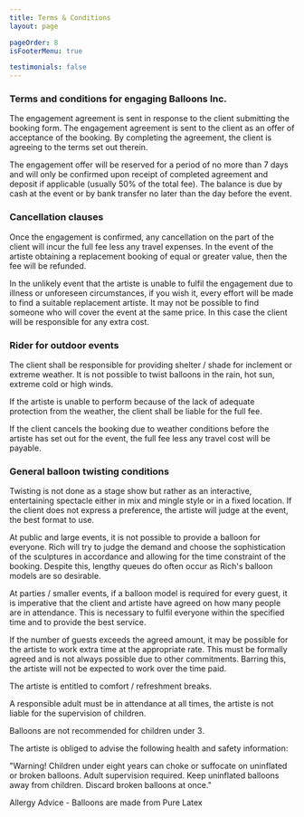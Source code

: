 ```yaml
---
title: Terms & Conditions
layout: page

pageOrder: 8
isFooterMenu: true

testimonials: false
---
```

### Terms and conditions for engaging Balloons Inc.

The engagement agreement is sent in response to the client submitting the booking form. The engagement agreement is sent to the client as an offer of acceptance of the booking.
By completing the agreement, the client is agreeing to the terms set out therein.

The engagement offer will be reserved for a period of no more than 7 days and will only be confirmed upon receipt of completed agreement and deposit if applicable (usually 50% of the total fee). The balance is due by cash at the event or by bank transfer no later than the day before the event.

### Cancellation clauses

Once the engagement is confirmed, any cancellation on the part of the client will incur the full fee less any travel expenses. In the event of the artiste obtaining a replacement booking of equal or greater value, then the fee will be refunded.

In the unlikely event that the artiste is unable to fulfil the engagement due to illness or unforeseen circumstances, if you wish it, every effort will be made to find a suitable replacement artiste. It may not be possible to find someone who will cover the event at the same price. In this case the client will be responsible for any extra cost.

### Rider for outdoor events

The client shall be responsible for providing shelter / shade for inclement or extreme weather. It is not possible to twist balloons in the rain, hot sun, extreme cold or high winds.

If the artiste is unable to perform because of the lack of adequate protection from the weather, the client shall be liable for the full fee.

If the client cancels the booking due to weather conditions before the artiste has set out for the event, the full fee less any travel cost will be payable.

### General balloon twisting conditions

Twisting is not done as a stage show but rather as an interactive, entertaining spectacle either in mix and mingle style or in a fixed location. If the client does not express a preference, the artiste will judge at the event, the best format to use.

At public and large events, it is not possible to provide a balloon for everyone. Rich will try to judge the demand and choose the sophistication of the sculptures in accordance and allowing for the time constraint of the booking. Despite this, lengthy queues do often occur as Rich's balloon models are so desirable.

At parties / smaller events, if a balloon model is required for every guest, it is imperative that the client and artiste have agreed on how many people are in attendance. This is necessary to fulfil everyone within the specified time and to provide the best service.

If the number of guests exceeds the agreed amount, it may be possible for the artiste to work extra time at the appropriate rate. This must be formally agreed and is not always possible due to other commitments. Barring this, the artiste will not be expected to work over the time paid.

The artiste is entitled to comfort / refreshment breaks.

A responsible adult must be in attendance at all times, the artiste is not liable for the supervision of children.

Balloons are not recommended for children under 3.

The artiste is obliged to advise the following health and safety information:

"Warning! Children under eight years can choke or suffocate on uninflated or broken balloons. Adult supervision required. Keep uninflated balloons away from children. Discard broken balloons at once."

Allergy Advice - Balloons are made from Pure Latex
